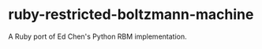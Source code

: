 ruby-restricted-boltzmann-machine
=================================

A Ruby port of Ed Chen's Python RBM implementation.
